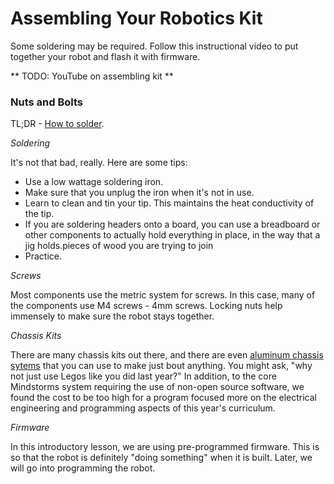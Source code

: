 # Assembling Your Robotics Kit

Some soldering may be required. Follow this instructional video to put together your robot and flash it with firmware.

** TODO: YouTube on assembling kit **

### Nuts and Bolts

TL;DR - [How to solder](https://www.youtube.com/watch?v=QKbJxytERvg).

_*Soldering*_

It's not that bad, really. Here are some tips:

- Use a low wattage soldering iron.
- Make sure that you unplug the iron when it's not in use.
- Learn to clean and tin your tip. This maintains the heat conductivity of the tip.
- If you are soldering headers onto a board, you can use a breadboard or other components to actually hold everything in place, in the way that a jig holds.pieces of wood you are trying to join
- Practice.

_*Screws*_

Most components use the metric system for screws. In this case, many of the components use M4 screws - 4mm screws. Locking nuts help immensely to make sure the robot stays together.

_*Chassis Kits*_

There are many chassis kits out there, and there are even [aluminum chassis sytems](https://youtu.be/mxAWhiE75Og) that you can use to make just bout anything. You might ask, "why not just use Legos like you did last year?" In addition, to the core Mindstorms system requiring the use of non-open source software, we found the cost to be too high for a program focused more on the electrical engineering and programming aspects of this year's curriculum.

_*Firmware*_

In this introductory lesson, we are using pre-programmed firmware. This is so that the robot is definitely "doing something" when it is built. Later, we will go into programming the robot.